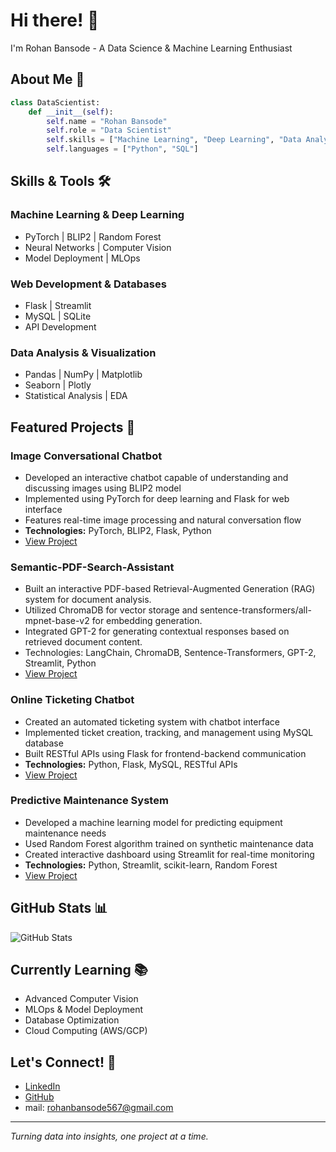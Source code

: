 # Hi there! 👋 

I'm Rohan Bansode - A Data Science & Machine Learning Enthusiast

## About Me 🎯
```python
class DataScientist:
    def __init__(self):
        self.name = "Rohan Bansode"
        self.role = "Data Scientist"
        self.skills = ["Machine Learning", "Deep Learning", "Data Analysis"]
        self.languages = ["Python", "SQL"]
```

## Skills & Tools 🛠️

### Machine Learning & Deep Learning
- PyTorch | BLIP2 | Random Forest
- Neural Networks | Computer Vision
- Model Deployment | MLOps

### Web Development & Databases
- Flask | Streamlit
- MySQL | SQLite
- API Development

### Data Analysis & Visualization
- Pandas | NumPy | Matplotlib
- Seaborn | Plotly
- Statistical Analysis | EDA

## Featured Projects 🚀

### Image Conversational Chatbot
- Developed an interactive chatbot capable of understanding and discussing images using BLIP2 model
- Implemented using PyTorch for deep learning and Flask for web interface
- Features real-time image processing and natural conversation flow
- **Technologies:** PyTorch, BLIP2, Flask, Python
- [View Project](https://github.com/Veer-w/image-question-answering-blip2.git)

### Semantic-PDF-Search-Assistant
- Built an interactive PDF-based Retrieval-Augmented Generation (RAG) system for document analysis.
- Utilized ChromaDB for vector storage and sentence-transformers/all-mpnet-base-v2 for embedding generation.
- Integrated GPT-2 for generating contextual responses based on retrieved document content.
- Technologies: LangChain, ChromaDB, Sentence-Transformers, GPT-2, Streamlit, Python
- [View Project](https://github.com/Veer-w/Semantic-PDF-Search-Assistant.git)

### Online Ticketing Chatbot
- Created an automated ticketing system with chatbot interface
- Implemented ticket creation, tracking, and management using MySQL database
- Built RESTful APIs using Flask for frontend-backend communication
- **Technologies:** Python, Flask, MySQL, RESTful APIs
- [View Project](https://github.com/Veer-w/online-chatbot-for-ticketing.git)

### Predictive Maintenance System
- Developed a machine learning model for predicting equipment maintenance needs
- Used Random Forest algorithm trained on synthetic maintenance data
- Created interactive dashboard using Streamlit for real-time monitoring
- **Technologies:** Python, Streamlit, scikit-learn, Random Forest
- [View Project](https://github.com/Veer-w/testing-2.git)

## GitHub Stats 📊

![GitHub Stats](https://github-readme-stats.vercel.app/api?username=Veer-w&show_icons=true&theme=radical)

## Currently Learning 📚
- Advanced Computer Vision
- MLOps & Model Deployment
- Database Optimization
- Cloud Computing (AWS/GCP)

## Let's Connect! 🤝
- [LinkedIn](https://www.linkedin.com/in/rohan-bansode-4a7999239)
- [GitHub](https://github.com/Veer-w)
- mail: rohanbansode567@gmail.com

---
*Turning data into insights, one project at a time.*
